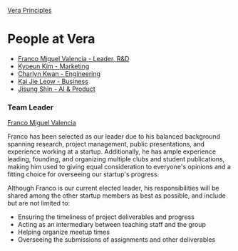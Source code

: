 [Vera Principles](./principles.md)

# People at Vera
- [Franco Miguel Valencia - Leader, R&D](./francomiguel_valencia.md)
- [Kyoeun Kim - Marketing](./kyoeun_kim.md)
- [Charlyn Kwan - Engineering](./charlyn_kwan.md)
- [Kai Jie Leow - Business](./kai_jie_leow.md)
- [Jisung Shin - AI & Product](./jisung_shin.md)

### Team Leader
[Franco Miguel Valencia](./francomiguel_valencia.md)  

Franco has been selected as our leader due to his balanced background spanning research, project management, public presentations, and experience working at a startup. Additionally, he has ample experience leading, founding, and organizing multiple clubs and student publications, making him used to giving equal consideration to everyone's opinions and a fitting choice for overseeing our startup's progress.

Although Franco is our current elected leader, his responsibilities will be shared among the other startup members as best as possible, and include but are not limited to:
- Ensuring the timeliness of project deliverables and progress
- Acting as an intermediary between teaching staff and the group
- Helping organize meetup times
- Overseeing the submissions of assignments and other deliverables
